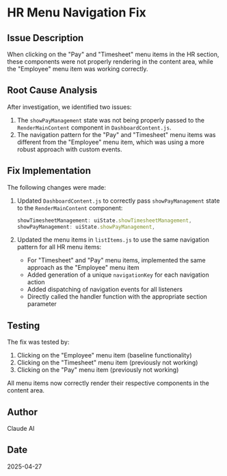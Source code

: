 # HR Menu Navigation Fix

## Issue Description

When clicking on the "Pay" and "Timesheet" menu items in the HR section, these components were not properly rendering in the content area, while the "Employee" menu item was working correctly.

## Root Cause Analysis

After investigation, we identified two issues:

1. The `showPayManagement` state was not being properly passed to the `RenderMainContent` component in `DashboardContent.js`.
2. The navigation pattern for the "Pay" and "Timesheet" menu items was different from the "Employee" menu item, which was using a more robust approach with custom events.

## Fix Implementation

The following changes were made:

1. Updated `DashboardContent.js` to correctly pass `showPayManagement` state to the `RenderMainContent` component:
   ```javascript
   showTimesheetManagement: uiState.showTimesheetManagement,
   showPayManagement: uiState.showPayManagement,
   ```

2. Updated the menu items in `listItems.js` to use the same navigation pattern for all HR menu items:
   - For "Timesheet" and "Pay" menu items, implemented the same approach as the "Employee" menu item
   - Added generation of a unique `navigationKey` for each navigation action 
   - Added dispatching of navigation events for all listeners
   - Directly called the handler function with the appropriate section parameter

## Testing

The fix was tested by:
1. Clicking on the "Employee" menu item (baseline functionality)
2. Clicking on the "Timesheet" menu item (previously not working)
3. Clicking on the "Pay" menu item (previously not working)

All menu items now correctly render their respective components in the content area.

## Author

Claude AI

## Date

2025-04-27 